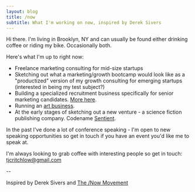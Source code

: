 ```yaml
---
layout: blog
title: /now
subtitle: What I'm working on now, inspired by Derek Sivers
---
```


Hi there. I'm living in Brooklyn, NY and can usually be found either drinking coffee or riding my bike. Occasionally both.

Here's what I'm up to right now:

 - Freelance marketing consulting for mid-size startups
 - Sketching out what a marketing/growth bootcamp would look like as a "productized" version of my growth consulting for emerging startups (interested in being my test subject?)
 - Building a specialized recruitment business specifically for senior marketing candidates. <a href="http://tomcritchlow.com/2016/01/07/team-building/">More here</a>. 
 - Running an <a href="http://www.fiercelycurious.com">art business</a>.
 - At the early stages of sketching out a new venture - a science fiction publishing company. Codename <a href="http://www.sentientscifi.com">Sentient</a>.
 
In the past I've done a lot of conference speaking - I'm open to new speaking opportunities so get in touch if you have an event you'd like me to speak at.

I'm always looking to grab coffee with interesting people so get in touch: <a href="mailto:tjcritchlow@gmail.com">tjcritchlow@gmail.com</a>

--   

Inspired by Derek Sivers and <a href="https://sivers.org/nowff">The /Now Movement</a>